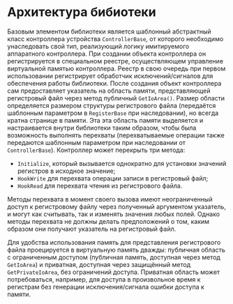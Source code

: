 # Архитектура бибиотеки

Базовым элементом библиотеки является шаблонный абстрактный класс контроллера устройства `ControllerBase`, от которого необходимо унаследовать свой тип, реализующий логику имитируемого аппаратного контроллера.
При создании объекта контроллера он регистрируется в специальном реестре, осуществляющем управление виртуальной памятью контроллера. Реестр в свою очередь при первом использовании регистрирует обработчик исключений/сигналов для обеспечения работы библиотеки.
После создания объект контроллера сам предоставляет указатель на область памяти, представляющей регистровый файл через метод публичный `GetIoArea()`. Размер области определяется размером структуры регистрового файла (передаётся шаблонным параметром в `RegisterBase` при наследовании), но всегда кратна странице в памяти. Эта эта область памяти выделяется и настраивается внутри библиотеки таким образом, чтобы была возможность выполнять перехваты (перехватываемые операции также передаются шаблонным параметром при наследовании от `ControllerBase`).
Контроллер может перекрыть три метода: 
- `Initialize`, который вызывается однократно для установки значений регистров в исходное значение;
- `HookWrite` для перехвата операции записи в регистровый файл;
- `HookRead` для перехвата чтения из регистрового файла.

Методы перехвата в момент своего вызова имеют неограниченный доступ к регистровому файлу через полученный аргументом указатель, и могут как считывать, так и изменять значения любых полей. Однако методы перехвата не должны делать предположений о том, каким образом они получают указатель на регистровый файл.

Для удобства использования память для представления регистрового файла проецируется в виртуальную память дважды: публичная область с ограниченным доступом (публичная память, доступная через метод `GetIoArea`) и приватная, доступная через защищённый метод `GetPrivateIoArea`, без ограничений доступа. Приватная область может потребоваться, например, для доступа в произвольное время к регистрам без генерации исключения/сигнала ошибки доступа к памяти.
